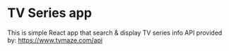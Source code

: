 # TV Series app

This is simple React app that search & display TV series info
API provided by: https://www.tvmaze.com/api 